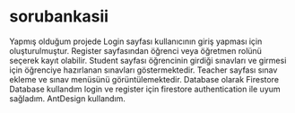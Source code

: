 # sorubankasii
 
Yapmış olduğum projede Login sayfası kullanıcının giriş yapması için oluşturulmuştur. Register sayfasından öğrenci veya öğretmen rolünü seçerek kayıt olabilir. Student sayfası öğrencinin girdiği sınavları ve girmesi için öğrenciye hazırlanan sınavları göstermektedir. Teacher sayfası sınav ekleme ve sınav menüsünü görüntülemektedir. Database olarak Firestore Database kullandım login ve register için firestore authentication ile uyum sağladım. AntDesign kullandım.